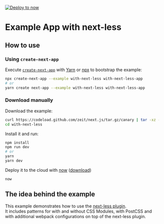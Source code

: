 [![Deploy to now](https://deploy.now.sh/static/button.svg)](https://deploy.now.sh/?repo=https://github.com/zeit/next.js/tree/master/examples/with-next-less)

# Example App with next-less

## How to use

### Using `create-next-app`

Execute [`create-next-app`](https://github.com/segmentio/create-next-app) with [Yarn](https://yarnpkg.com/lang/en/docs/cli/create/) or [npx](https://github.com/zkat/npx#readme) to bootstrap the example:

```bash
npx create-next-app --example with-next-less with-next-less-app
# or
yarn create next-app --example with-next-less with-next-less-app
```

### Download manually

Download the example:

```bash
curl https://codeload.github.com/zeit/next.js/tar.gz/canary | tar -xz --strip=2 next.js-canary/examples/with-next-less
cd with-next-less
```

Install it and run:

```bash
npm install
npm run dev
# or
yarn
yarn dev
```

Deploy it to the cloud with [now](https://zeit.co/now) ([download](https://zeit.co/download))

```bash
now
```

## The idea behind the example

This example demonstrates how to use the [next-less plugin](https://github.com/zeit/next-plugins/tree/master/packages/next-less).  
It includes patterns for with and without CSS Modules, with PostCSS and with additional webpack configurations on top of the next-less plugin.

